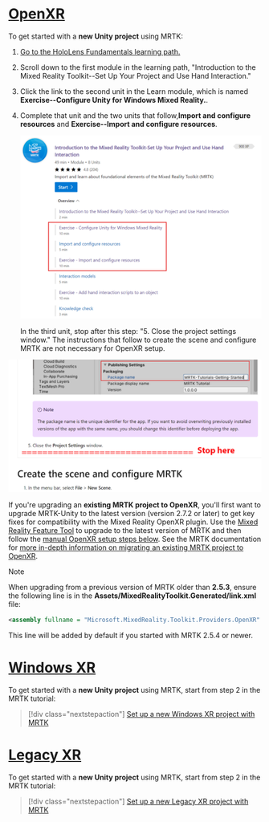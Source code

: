 # [OpenXR](#tab/openxr)

To get started with a **new Unity project** using MRTK:
1. [Go to the HoloLens Fundamentals learning path.](/training/paths/beginner-hololens-2-tutorials/?tabs=openxr) 
1. Scroll down to the first module in the learning path, "Introduction to the Mixed Reality Toolkit--Set Up Your Project and Use Hand Interaction."
1. Click the link to the second unit in the Learn module, which is named **Exercise--Configure Unity for Windows Mixed Reality.**.
1. Complete that unit and the two units that follow,**Import and configure resources** and **Exercise--Import and configure resources**.

    ![Screen shot of the three Learn module units containing the setup instructions.](../../images/035-openxr-learn-modules.png)

    In the third unit, stop after this step: "5. Close the project settings window." The instructions that follow to create the scene and configure MRTK are not necessary for OpenXR setup.

![Screen shot of stopping point for the setup instructions.](../../images/036-stopping-point.png)

If you're upgrading an **existing MRTK project to OpenXR**, you'll first want to upgrade MRTK-Unity to the latest version (version 2.7.2 or later) to get key fixes for compatibility with the Mixed Reality OpenXR plugin.  Use the [Mixed Reality Feature Tool](../../welcome-to-mr-feature-tool.md) to upgrade to the latest version of MRTK and then follow the [manual OpenXR setup steps below](#manual-setup-without-mrtk). See the MRTK documentation for [more in-depth information on migrating an existing MRTK project to OpenXR](/windows/mixed-reality/mrtk-unity/configuration/getting-started-with-mrtk-and-xrsdk#configuring-mrtk-for-the-xr-sdk-pipeline).

> [!NOTE]
> When upgrading from a previous version of MRTK older than **2.5.3**, ensure the following line is in the **Assets/MixedRealityToolkit.Generated/link.xml** file:
>
> ```xml
> <assembly fullname = "Microsoft.MixedReality.Toolkit.Providers.OpenXR" preserve="all"/>
> ```
>
> This line will be added by default if you started with MRTK 2.5.4 or newer.

# [Windows XR](#tab/windowsxr)

To get started with a **new Unity project** using MRTK, start from step 2 in the MRTK tutorial:

> [!div class="nextstepaction"]
> [Set up a new Windows XR project with MRTK](/training/paths/beginner-hololens-2-tutorials/?tabs=winxr)

# [Legacy XR](#tab/legacy)

To get started with a **new Unity project** using MRTK, start from step 2 in the MRTK tutorial:

> [!div class="nextstepaction"]
> [Set up a new Legacy XR project with MRTK](/training/paths/beginner-hololens-2-tutorials/?tabs=wsa)
